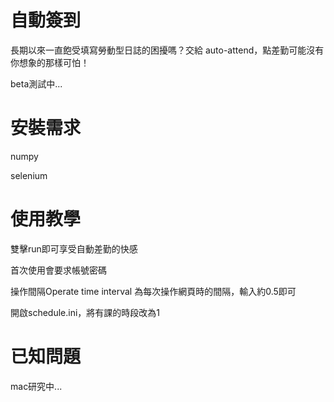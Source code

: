 # 自動簽到

長期以來一直飽受填寫勞動型日誌的困擾嗎？交給 auto-attend，點差勤可能沒有你想象的那樣可怕！

beta測試中...


# 安裝需求

numpy

selenium

# 使用教學

雙擊run即可享受自動差勤的快感

首次使用會要求帳號密碼

操作間隔Operate time interval 為每次操作網頁時的間隔，輸入約0.5即可

開啟schedule.ini，將有課的時段改為1

# 已知問題

mac研究中...
